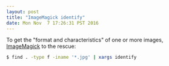 ```yaml
---
layout: post
title: "ImageMagick identify"
date: Mon Nov  7 17:26:31 PST 2016
---
```


To get the "format and characteristics" of one or more images, [ImageMagick](http://www.imagemagick.org/script/identify.php)
to the rescue:

```bash
$ find . -type f -iname '*.jpg' | xargs identify
```

